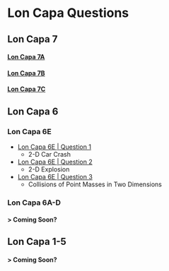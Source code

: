 # Lon Capa Questions

## Lon Capa 7

#### [Lon Capa 7A](https://svonk.me/LC/7A)

#### [Lon Capa 7B](https://svonk.me/LC/7A)

#### [Lon Capa 7C](https://svonk.me/LC/7A)

## Lon Capa 6

### Lon Capa 6E

- [Lon Capa 6E | Question 1](https://svonk.me/LC/6E-1)
  - 2-D Car Crash
- [Lon Capa 6E | Question 2](https://svonk.me/LC/6E-2)
  - 2-D Explosion
- [Lon Capa 6E | Question 3](https://svonk.me/LC/6E-3)
  - Collisions of Point Masses in Two Dimensions

### Lon Capa 6A-D

#### > Coming Soon?

## Lon Capa 1-5

#### > Coming Soon?

[^copyright]: all content \(c) 2023 Sander Vonk
